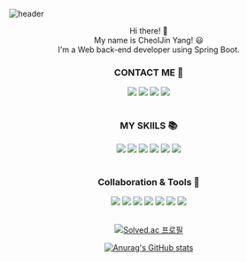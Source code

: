 ![header](https://capsule-render.vercel.app/api?type=waving&color=auto&height=220&section=header&text=Hello!&fontSize=90&animation=fadeIn&fontAlignY=38&desc=I'm%20CheolJin%20Yang!&descAlignY=58&descAlign=60)
<div align=center> Hi there! 👋 </div>
<div align=center> My name is CheolJin Yang! 😃 </div>
<div align=center> I'm a Web back-end developer using Spring Boot.  </div>


### <div align=center> CONTACT ME 💬 </div>

<div align=center> 
<a href="https://velog.io/@ironjin"><img src="https://img.shields.io/badge/BLOG-20C997?style=flat&logo=VELOG&logoColor=white"/></a> <img src="https://img.shields.io/badge/PORTFOLIO-000000?style=flat&logo=NOTION&logoColor=white"/> <img src="https://img.shields.io/badge/INSTAGRAM-E4405F?style=flat&logo=INSTAGRAM&logoColor=white"/> <img src="https://img.shields.io/badge/gra1259@naver.com-03C75A?style=flat&logo=naver&logoColor=white"/>
</div>

<br/>

### <div align=center> MY SKIILS 📚 </div>
<div align=center> <img src="https://img.shields.io/badge/JAVA-007396?style=flat"/>  <img src="https://img.shields.io/badge/Spring Boot-6DB33F?style=flat&logo=SPRING BOOT&logoColor=white"/> <img src="https://img.shields.io/badge/Spring-6DB33F?style=flat&logo=SPRING&logoColor=white"/> <img src="https://img.shields.io/badge/MySQL-4479A1?style=flat&logo=MYSQL&logoColor=white"/> <img src="https://img.shields.io/badge/JPA-006600?style=flat"/> <img src="https://img.shields.io/badge/MyBatis-41454A?style=flat"/> </div>

<br/>

### <div align=center> Collaboration & Tools 🔨 </h2> </div>
<div align=center> <img src="https://img.shields.io/badge/NOTION-000000?style=flat&logo=NOTION&logoColor=white"/> <img src="https://img.shields.io/badge/Git-F05032?style=flat&logo=Git&logoColor=white"/>  <img src="https://img.shields.io/badge/Github-181717?style=flat&logo=Github&logoColor=white"/>  <img src="https://img.shields.io/badge/Postman-FF6C37?style=flat&logo=postman&logoColor=white"/> <img src="https://img.shields.io/badge/Eclipse-2C2255?style=flat&logo=ECLIPSE IDE&logoColor=white"/> <img src="https://img.shields.io/badge/IntelliJ-000000?style=flat&logo=INTELLIJ IDEA&logoColor=white"/> <img src="https://img.shields.io/badge/Android Studio-3DDC84?style=flat&logo=ANDROID STUDIO&logoColor=white"/> </div>

<br/>

<div align=center>

[![Solved.ac
프로필](http://mazassumnida.wtf/api/v2/generate_badge?boj=zxc2346)](https://solved.ac/zxc2346)  

[![Anurag's GitHub stats](https://github-readme-stats.vercel.app/api?username=IronJin)](https://github.com/gra1259@naver.com/github-readme-stats)

</div>
